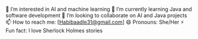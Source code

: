 👀 I’m interested in AI and machine learning
🌱 I’m currently learning Java and software development
💞️ I’m looking to collaborate on AI and Java projects
📫 How to reach me: [Habibaadle31@gmail.com]
😄 Pronouns: She/Her
⚡ Fun fact: I love Sherlock Holmes stories
<!---
Habibas24/Habibas24 is a ✨ special ✨ repository because its `README.md` (this file) appears on your GitHub profile.
You can click the Preview link to take a look at your changes.
--->
